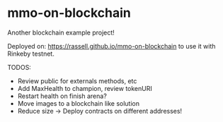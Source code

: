 # mmo-on-blockchain

Another blockchain example project!

Deployed on: https://rassell.github.io/mmo-on-blockchain to use it with Rinkeby testnet.

TODOS:
 - Review public for externals methods, etc
 - Add MaxHealth to champion, review tokenURI
 - Restart health on finish arena?
 - Move images to a blockchain like solution
 - Reduce size -> Deploy contracts on different addresses!
